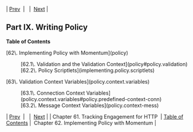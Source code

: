 | [Prev](engagement_tracking_http)  |   |  [Next](policy) |

## Part IX. Writing Policy

**Table of Contents**

<dl class="toc">

<dt>[62\. Implementing Policy with Momentum](policy)</dt>

<dd>

<dl>

<dt>[62.1\. Validation and the Validation Context](policy#policy.validation)</dt>

<dt>[62.2\. Policy Scriptlets](implementing.policy.scriptlets)</dt>

</dl>

</dd>

<dt>[63\. Validation Context Variables](policy.context.variables)</dt>

<dd>

<dl>

<dt>[63.1\. Connection Context Variables](policy.context.variables#policy.predefined-context-conn)</dt>

<dt>[63.2\. Message Context Variables](policy.context-mess)</dt>

</dl>

</dd>

</dl>

| [Prev](engagement_tracking_http)  |   |  [Next](policy) |
| Chapter 61. Tracking Engagement for HTTP  | [Table of Contents](index) |  Chapter 62. Implementing Policy with Momentum |

